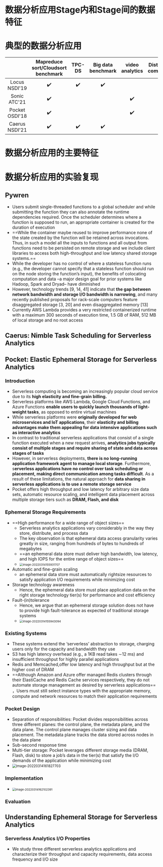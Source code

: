 # 数据分析应用Stage内和Stage间的数据特征

# 典型的数据分析应用

|                 | Mapreduce sort/Cloudsort benchmark | TPC-DS | Big data benchmark | video analytics | Distributed compilation | ML   |
| :-------------: | :--------------------------------: | :----: | :----------------: | :-------------: | :---------------------: | ---- |
|  Locus NSDI'19  |                 ✔️                  |   ✔️    |         ✔️          |                 |                         |      |
|  Sonic ATC'21   |                 ✔️                  |        |                    |        ✔️        |                         | ✔️    |
| Pocket OSDI'18  |                 ✔️                  |        |                    |        ✔️        |            ✔️            |      |
| Caerus  NSDI'21 |                 ✔️                  |   ✔️    |         ✔️          |                 |                         |      |

# 数据分析应用的主要特征

# 数据分析应用的实验复现

## Pywren

* Users submit single-threaded functions to a global scheduler and while submitting the function they can also annotate the runtime dependencies required. Once the scheduler determines where a function is supposed to run, an appropriate container is created for the duration of execution  
* ==While the container maybe reused to improve performance none of the state created by the function will be retained across invocations. Thus, in such a model all the inputs to functions and all output from functions need to be persisted on remote storage and we include client libraries to access both high-throughput and low latency shared storage systems.==
* While the developer has no control of where a stateless function runs (e.g., the developer cannot specify that a stateless function should run on the node storing the function’s input), the benefits of colocating computation and data –a major design goal for prior systems like Hadoop, Spark and Dryad– have diminished  
* However, technology trends [9, 14, 41] indicate that **the gap between network bandwidth and storage I/O bandwidth is narrowing**, and many recently published proposals for rack-scale computers feature disaggregated storage [3, 20] and even disaggregated memory [13]  
* Currently AWS Lambda provides a very restricted containerized runtime with a maximum 300 seconds of execution time, 1.5 GB of RAM, 512 MB of local storage and no root access  

## Caerus: Nimble Task Scheduling for Serverless Analytics  

## Pocket: Elastic Ephemeral Storage for Serverless Analytics  

### Introduction

* Serverless computing is becoming an increasingly popular cloud service due to its **high elasticity and fine-grain**
  **billing.**  
* Serverless platforms like AWS Lambda, Google Cloud Functions, and Azure Functions **enable users to quickly launch thousands of light-weight tasks**, as opposed to entire virtual machines  
* While serverless platforms were **originally developed for web microservices and IoT applications**, their **elasticity and billing advantages make them appealing for data intensive applications such as interactive analytics**  
* In contrast to traditional serverless applications that consist of a single function executed when a new request arrives, **analytics jobs typically consist of multiple stages and require sharing of state and data across stages of tasks**   
* However, in serverless deployments, **there is no long-running application framework agent to manage local storage**. Furthermore, s**erverless applications have no control over task scheduling or placement, making direct communication among tasks difficult**. As a result of these limitations, the natural approach for **data sharing in serverless applications is to use a remote storage service**  
* Pocket offers high throughput and low latency for arbitrary size data sets, automatic resource scaling, and intelligent data placement across multiple storage tiers such as **DRAM, Flash, and disk**  

### Ephemeral Storage Requirements  

* ==High performance for a wide range of object sizes==  
  * Serverless analytics applications vary considerably in the way they store, distribute, and process data  
  * The key observation is that ephemeral data access granularity varies greatly in size, ranging from hundreds of bytes to hundreds of megabytes  
  * ==an ephemeral data store must deliver high bandwidth, low latency, and high IOPS for the entire range of object sizes==
  * <img src="C:\Users\taoli\AppData\Roaming\Typora\typora-user-images\image-20220314155931707.png" alt="image-20220314155931707" style="zoom:67%;" />
* Automatic and fine-grain scaling  
  * an ephemeral data store must automatically rightsize resources to satisfy application I/O requirements while minimizing cost  
* Storage technology awareness  
  * Hence, the ephemeral data store must place application data on the right storage technology tier(s) for performance and cost efficiency  
* Fault-(in)tolerance  
  - Hence, we argue that an ephemeral storage solution does not have to provide high fault-tolerance as expected of traditional storage systems  
  - <img src="C:\Users\taoli\AppData\Roaming\Typora\typora-user-images\image-20220314155943094.png" alt="image-20220314155943094" style="zoom:67%;" />

### Existing Systems  

* These systems extend the ‘serverless’ abstraction to storage, charging users only for the capacity and bandwidth they use  
* S3 has high latency overhead (e.g., a 1KB read takes ∼12 ms) and insufficient throughput for highly parallel applications  
* Redis and Memcached,offer low latency and high throughput but at the higher cost of DRAM  
* ==Although Amazon and Azure offer managed Redis clusters through their ElastiCache and Redis Cache services respectively, they do not automate storage management as desired by serverless applications== ，Users must still select instance types with the appropriate memory, compute and network resources to match their application requirements  

### Pocket Design  

* Separation of responsibilities: Pocket divides responsibilities across three different planes: the control plane, the metadata plane, and the data plane.
  The control plane manages cluster sizing and data placement. The metadata plane tracks the data stored across nodes in the data plane  
* Sub-second response time  
* Multi-tier storage: Pocket leverages different storage media (DRAM, Flash, disk) to store a job’s data in the tier(s) that satisfy the I/O demands of the application while minimizing cost  
* <img src="C:\Users\taoli\AppData\Roaming\Typora\typora-user-images\image-20220314161827703.png" alt="image-20220314161827703" style="zoom:80%;" />

### Implementation  

* <img src="C:\Users\taoli\AppData\Roaming\Typora\typora-user-images\image-20220314162102391.png" alt="image-20220314162102391" style="zoom:67%;" />

### Evaluation  

##  Understanding Ephemeral Storage for Serverless Analytics  
### Serverless Analytics I/O Properties  

* We study three different serverless analytics applications and characterize their throughput and capacity requirements, data access frequency and I/O size  

